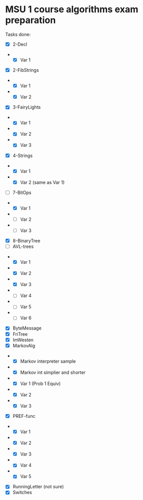 # MSU 1 course algorithms exam preparation

Tasks done:
- [x] 2-Decl
- - [x] Var 1
- [x] 2-FibStrings
- - [x] Var 1
- - [x] Var 2
- [x] 3-FairyLights
- - [x] Var 1
- - [x] Var 2
- - [x] Var 3
- [x] 4-Strings
- - [x] Var 1
- - [x] Var 2 (same as Var 1)
- [ ] 7-BitOps
- - [x] Var 1
- - [ ] Var 2
- - [ ] Var 3
- [x] 8-BinaryTree
- [ ] AVL-trees
- - [x] Var 1
- - [x] Var 2
- - [x] Var 3
- - [ ] Var 4
- - [ ] Var 5
- - [ ] Var 6
- [x] ByteMessage
- [x] FriTree
- [x] ImWesten
- [x] MarkovAlg
- - [x] Markov interpreter sample
- - [x] Markov int simplier and shorter
- - [x] Var 1 (Prob 1 Equiv)
- - [x] Var 2
- - [x] Var 3
- [x] PREF-func
- - [x] Var 1
- - [x] Var 2
- - [x] Var 3
- - [x] Var 4
- - [x] Var 5
- [x] RunningLetter (not sure)
- [x] Switches
